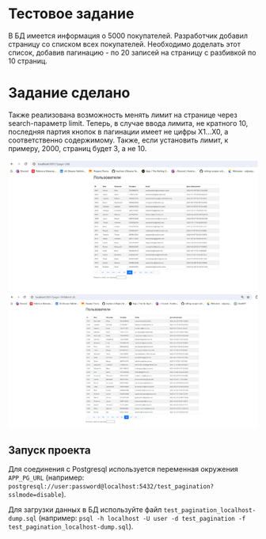 # Тестовое задание

В БД имеется информация о 5000 покупателей. Разработчик добавил страницу со списком всех покупателей. Необходимо доделать этот список, добавив пагинацию - по 20 записей на страницу с разбивкой по 10 страниц.

# Задание сделано
Также реализована возможность менять лимит на странице через search-параметр limit. Теперь, в случае ввода лимита, не кратного 10, последняя партия кнопок в пагинации имеет не цифры  Х1...Х0, а соответственно содержимому. Также, если установить лимит, к примеру, 2000, страниц будет 3, а не 10.

![alt text](image.png)
![alt text](image-1.png)

## Запуск проекта

Для соединения с Postgresql используется переменная окружения `APP_PG_URL`
(например: `postgresql://user:password@localhost:5432/test_pagination?sslmode=disable`).

Для загрузки данных в БД используйте файл `test_pagination_localhost-dump.sql` (например: `psql -h localhost -U user -d test_pagination -f test_pagination_localhost-dump.sql`).
